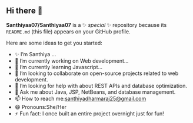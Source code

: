 ## Hi there 👋


**Santhiyaa07/Santhiyaa07** is a ✨ _special_ ✨ repository because its `README.md` (this file) appears on your GitHub profile.

Here are some ideas to get you started:
- ✨ I’m Santhiya ...
- 🔭 I’m currently working on Web development...
- 🌱 I’m currently learning Javascript...
- 👯 I’m looking to collaborate on open-source projects related to web development.
- 🤔 I’m looking for help with about REST APIs and database optimization.
- 💬 Ask me about Java, JSP, NetBeans, and database management.
- 📫 How to reach me:santhiyadharmaraj25@gmail.com
- 😄 Pronouns:She/Her
- ⚡ Fun fact: I once built an entire project overnight just for fun!

